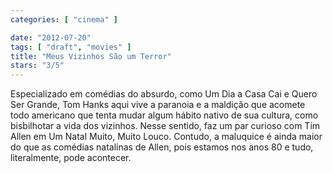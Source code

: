 ```yaml
---
categories: [ "cinema" ]

date: "2012-07-20"
tags: [ "draft", "movies" ]
title: "Meus Vizinhos São um Terror"
stars: "3/5"
---
```

Especializado em comédias do absurdo, como Um Dia a Casa Cai e Quero Ser Grande, Tom Hanks aqui vive a paranoia e a maldição que acomete todo americano que tenta mudar algum hábito nativo de sua cultura, como bisbilhotar a vida dos vizinhos. Nesse sentido, faz um par curioso com Tim Allen em Um Natal Muito, Muito Louco. Contudo, a maluquice é ainda maior do que as comédias natalinas de Allen, pois estamos nos anos 80 e tudo, literalmente, pode acontecer.

